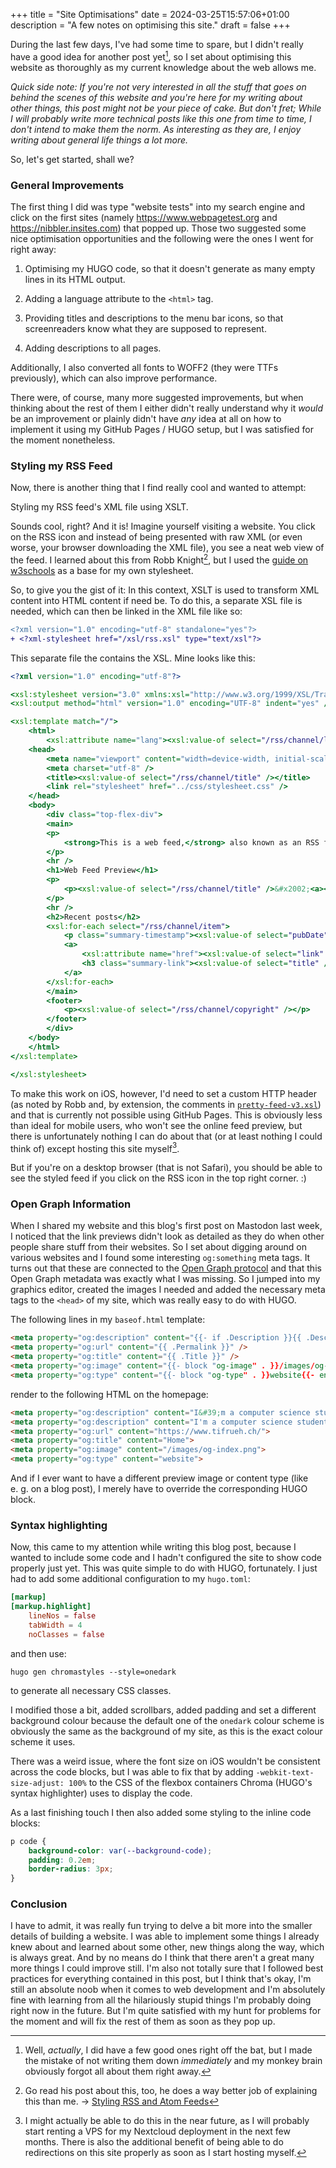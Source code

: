 +++
title = "Site Optimisations"
date = 2024-03-25T15:57:06+01:00
description = "A few notes on optimising this site."
draft = false
+++

During the last few days, I've had some time to spare, but I didn't really have
a good idea for another post yet[^1], so I set about optimising this website as
thoroughly as my current knowledge about the web allows me.

[^1]: Well, *actually*, I did have a few good ones right off the bat, but I made
    the mistake of not writing them down *immediately* and my monkey brain
    obviously forgot all about them right away.

*Quick side note: If you're not very interested in all the stuff that goes on
behind the scenes of this website and you're here for my writing about other
things, this post might not be your piece of cake. But don't fret; While I will
probably write more technical posts like this one from time to time, I don't
intend to make them the norm. As interesting as they are, I enjoy writing about
general life things a lot more.*

So, let's get started, shall we?

### General Improvements

The first thing I did was type "website tests" into my search engine and
click on the first sites (namely <https://www.webpagetest.org> and
<https://nibbler.insites.com>) that popped up. Those two suggested some nice
optimisation opportunities and the following were the ones I went for
right away:

1. Optimising my HUGO code, so that it doesn't generate as many empty lines in
   its HTML output.

1. Adding a language attribute to the `<html>` tag.

1. Providing titles and descriptions to the menu bar icons, so that
   screenreaders know what they are supposed to represent.

1. Adding descriptions to all pages.

Additionally, I also converted all fonts to WOFF2 (they were TTFs previously),
which can also improve performance.

There were, of course, many more suggested improvements, but when thinking about
the rest of them I either didn't really understand why it *would* be an
improvement or plainly didn't have *any* idea at all on how to implement it
using my GitHub Pages / HUGO setup, but I was satisfied for the moment
nonetheless.

### Styling my RSS Feed

Now, there is another thing that I find really cool and wanted to attempt:

Styling my RSS feed's XML file using XSLT. 

Sounds cool, right? And it is! Imagine yourself visiting a website. You click on
the RSS icon and instead of being presented with raw XML (or even worse, your
browser downloading the XML file), you see a neat web view of the feed. I
learned about this from Robb Knight[^2], but I used the [guide on
w3schools](https://www.w3schools.com/xml/xsl_intro.asp) as a base for my own
stylesheet.

[^2]: Go read his post about this, too, he does a way better job of explaining
    this than me. &rarr; [Styling RSS and Atom
    Feeds](https://rknight.me/blog/styling-rss-and-atom-feeds/)

So, to give you the gist of it: In this context, XSLT is used to transform XML
content into HTML content if need be. To do this, a separate XSL file is needed,
which can then be linked in the XML file like so:

```diff
<?xml version="1.0" encoding="utf-8" standalone="yes"?>
+ <?xml-stylesheet href="/xsl/rss.xsl" type="text/xsl"?>
```

This separate file the contains the XSL. Mine looks like this:

```xsl
<?xml version="1.0" encoding="utf-8"?>

<xsl:stylesheet version="3.0" xmlns:xsl="http://www.w3.org/1999/XSL/Transform">
<xsl:output method="html" version="1.0" encoding="UTF-8" indent="yes" />

<xsl:template match="/">
    <html>
        <xsl:attribute name="lang"><xsl:value-of select="/rss/channel/language" /></xsl:attribute>
    <head>
        <meta name="viewport" content="width=device-width, initial-scale=1, maximum-scale=1"/>
        <meta charset="utf-8" />
        <title><xsl:value-of select="/rss/channel/title" /></title>
        <link rel="stylesheet" href="../css/stylesheet.css" />
    </head>
    <body>
        <div class="top-flex-div">
        <main>
        <p>
            <strong>This is a web feed,</strong> also known as an RSS feed. <strong>Subscribe</strong> by copying the URL from the address bar into your newsreader.
        </p>
        <hr />
        <h1>Web Feed Preview</h1>
        <p>
            <p><xsl:value-of select="/rss/channel/title" />&#x2002;<a><xsl:attribute name="href"><xsl:value-of select="/rss/channel/link" /></xsl:attribute>&#x2192; Visit website</a></p>
        </p>
        <hr />
        <h2>Recent posts</h2>
        <xsl:for-each select="/rss/channel/item">
            <p class="summary-timestamp"><xsl:value-of select="pubDate" /></p>
            <a>
                <xsl:attribute name="href"><xsl:value-of select="link" /></xsl:attribute>
                <h3 class="summary-link"><xsl:value-of select="title" /></h3>
            </a>
        </xsl:for-each>
        </main>
        <footer>
            <p><xsl:value-of select="/rss/channel/copyright" /></p>
        </footer>
        </div>
    </body>
    </html>
</xsl:template>

</xsl:stylesheet>
```

To make this work on iOS, however, I'd need to set a custom HTTP header (as
noted by Robb and, by extension, the comments in
[`pretty-feed-v3.xsl`](https://github.com/genmon/aboutfeeds/blob/main/tools/pretty-feed-v3.xsl))
and that is currently not possible using GitHub Pages. This is obviously less
than ideal for mobile users, who won't see the online feed preview, but there is
unfortunately nothing I can do about that (or at least nothing I could think of)
except hosting this site myself[^3].

But if you're on a desktop browser (that is not Safari), you should be able to
see the styled feed if you click on the RSS icon in the top right corner. :)

[^3]: I might actually be able to do this in the near future, as I will probably
    start renting a VPS for my Nextcloud deployment in the next few months.
    There is also the additional benefit of being able to do redirections on
    this site properly as soon as I start hosting myself.

### Open Graph Information

When I shared my website and this blog's first post on Mastodon last week, I
noticed that the link previews didn't look as detailed as they do when other
people share stuff from their websites. So I set about digging around on various
websites and I found some interesting `og:something` meta tags. It turns out
that these are connected to the [Open Graph protocol](https://ogp.me) and that
this Open Graph metadata was exactly what I was missing. So I jumped into my
graphics editor, created the images I needed and added the necessary meta tags
to the `<head>` of my site, which was really easy to do with HUGO.

The following lines in my `baseof.html` template:

```html
<meta property="og:description" content="{{- if .Description }}{{ .Description }}{{- else }}{{ .Content | truncate 150 }}{{- end }}" />
<meta property="og:url" content="{{ .Permalink }}" />
<meta property="og:title" content="{{ .Title }}" />
<meta property="og:image" content="{{- block "og-image" . }}/images/og-index.png{{- end}}" />
<meta property="og:type" content="{{- block "og-type" . }}website{{- end}}" />
```

render to the following HTML on the homepage:

```html
<meta property="og:description" content="I&#39;m a computer science student and a generally techy person. Lately I&#39;ve begun delving a bit more into the whole indie web thing and now I have my own website. All very exciting!"/>
<meta property="og:description" content="I'm a computer science student and a generally techy person. Lately I've begun delving a bit more into the whole indie web thing and now I have my own website. All very exciting!">
<meta property="og:url" content="https://www.tifrueh.ch/">
<meta property="og:title" content="Home">
<meta property="og:image" content="/images/og-index.png">
<meta property="og:type" content="website">
```

And if I ever want to have a different preview image or content type (like
e.&nbsp;g. on a blog post), I merely have to override the corresponding HUGO
block.

### Syntax highlighting

Now, this came to my attention while writing this blog post, because I wanted to
include some code and I hadn't configured the site to show code properly just
yet. This was quite simple to do with HUGO, fortunately. I just had to add some
additional configuration to my `hugo.toml`:

```toml
[markup]
[markup.highlight]
    lineNos = false
    tabWidth = 4
    noClasses = false
```

and then use:

```shell
hugo gen chromastyles --style=onedark
```

to generate all necessary CSS classes.

I modified those a bit, added scrollbars, added padding and set a different
background colour because the default one of the `onedark` colour scheme is
obviously the same as the background of my site, as this is the exact colour scheme it
uses.

There was a weird issue, where the font size on iOS wouldn't be consistent
across the code blocks, but I was able to fix that by adding
`-webkit-text-size-adjust: 100%` to the CSS of the flexbox containers Chroma
(HUGO's syntax highlighter) uses to display the code.

As a last finishing touch I then also added some styling to the inline code
blocks:

```css
p code {
    background-color: var(--background-code);
    padding: 0.2em;
    border-radius: 3px;
}
```

### Conclusion

I have to admit, it was really fun trying to delve a bit more into the smaller
details of building a website. I was able to implement some things I already
knew about and learned about some other, new things along the way, which is
always great. And by no means do I think that there aren't a great many more
things I could improve still. I'm also not totally sure that I followed best
practices for everything contained in this post, but I think that's okay, I'm
still an absolute noob when it comes to web development and I'm absolutely fine
with learning from all the hilariously stupid things I'm probably doing right
now in the future. But I'm quite satisfied with my hunt for problems for the
moment and will fix the rest of them as soon as they pop up.
